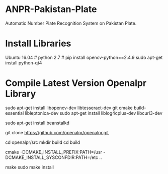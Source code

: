 # ANPR-Pakistan-Plate
Automatic Number Plate Recognition System on Pakistan Plate.

# Install Libraries 
Ubuntu 16.04 #
python 2.7 #
pip install opencv-python==2.4.9 
sudo apt-get install python-qt4

# Compile Latest Version Openalpr Library
sudo apt-get install libopencv-dev libtesseract-dev git cmake build-essential libleptonica-dev
sudo apt-get install liblog4cplus-dev libcurl3-dev

sudo apt-get install beanstalkd

git clone https://github.com/openalpr/openalpr.git

cd openalpr/src
mkdir build
cd build

cmake -DCMAKE_INSTALL_PREFIX:PATH=/usr -DCMAKE_INSTALL_SYSCONFDIR:PATH=/etc ..

make
sudo make install



